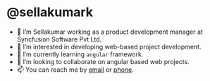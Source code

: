 # @sellakumark

- 👋 I’m Sellakumar working as a product development manager at Syncfusion Software Pvt Ltd.
- 👀 I’m interested in developing web-based project development.
- 🌱 I’m currently learning `angular` framework.
- 💞️ I’m looking to collaborate on angular based web projects.
- 📫 You can reach me by [email](mailto:sellakumark@outlook.com "sellakumark@outlook.com") or [phone](callto://+919976119157 "+919976119157").

<!---
sellakumark/sellakumark is a ✨ special ✨ repository because its `README.md` (this file) appears on your GitHub profile. You can click the Preview link to take a look at your changes.
--->

